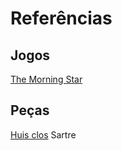 # Referências

## Jogos
[The Morning Star](https://earlronove.itch.io/the-morning-star)


## Peças
[Huis clos](https://pt.wikipedia.org/wiki/Huis_clos) Sartre

